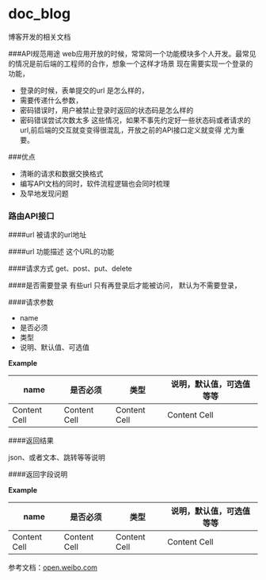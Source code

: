 doc_blog
========

博客开发的相关文档



###API规范用途
web应用开放的时候，常常同一个功能模块多个人开发。最常见的情况是前后端的工程师的合作，想象一个这样才场景
现在需要实现一个登录的功能，
* 登录的时候，表单提交的url 是怎么样的，
* 需要传递什么参数，
* 密码错误时，用户被禁止登录时返回的状态码是怎么样的
* 密码错误尝试次数太多
这些情况，如果不事先约定好一些状态码或者请求的url,前后端的交互就变变得很混乱，开放之前的API接口定义就变得
尤为重要。

###优点
* 清晰的请求和数据交换格式
* 编写API文档的同时，软件流程逻辑也会同时梳理
* 及早地发现问题

### 路由API接口

####url
被请求的url地址

####url 功能描述
这个URL的功能

####请求方式
get、post、put、delete

####是否需要登录
有些url 只有再登录后才能被访问，   默认为不需要登录，

####请求参数
* name
* 是否必须
* 类型
* 说明、默认值、可选值

**Example**

| name | 是否必须| 类型 | 说明，默认值，可选值等等|
| ------------ | ------------- | ------------ |------------ |
| Content Cell | Content Cell  | Content Cell | Content Cell |

####返回结果

json、或者文本、跳转等等说明

####返回字段说明

**Example**

| name | 是否必须| 类型 | 说明，默认值，可选值等等|
| ------------ | ------------- | ------------ |------------ |
| Content Cell | Content Cell  | Content Cell | Content Cell |






参考文档：[open.weibo.com](http://open.weibo.com/wiki/2/statuses/public_timeline)
